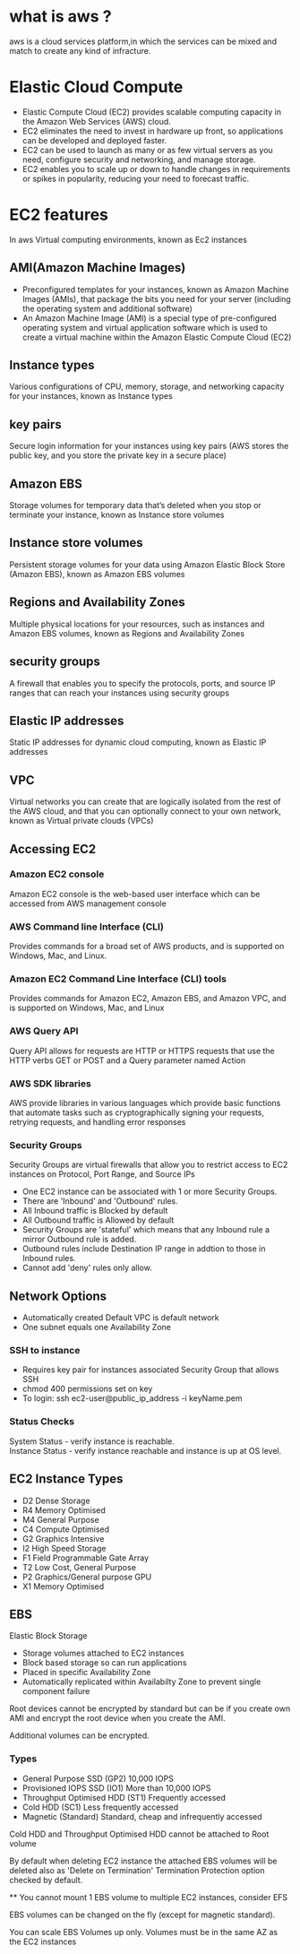 # what is aws ?

aws is a cloud services platform,in which the services can be mixed and match to create any kind of infracture.

# Elastic Cloud Compute

* Elastic Compute Cloud (EC2) provides scalable computing capacity in the Amazon Web Services (AWS) cloud.
* EC2 eliminates the need to invest in hardware up front, so applications can be developed and deployed faster.
* EC2 can be used to launch as many or as few virtual servers as you need, configure security and networking, and manage storage.
* EC2 enables you to scale up or down to handle changes in requirements or spikes in popularity, reducing your need to forecast traffic.

# EC2 features
In aws Virtual computing environments, known as Ec2 instances

## AMI(Amazon Machine Images)
* Preconfigured templates for your instances, known as Amazon Machine Images (AMIs), that package the bits you need for your server (including the operating system and additional software)
* An Amazon Machine Image (AMI) is a special type of pre-configured operating system and virtual application software which is used to
create a virtual machine within the
Amazon Elastic Compute Cloud (EC2)

## Instance types
Various configurations of CPU, memory, storage, and networking capacity for your instances, known as Instance types

## key pairs
Secure login information for your instances using key pairs (AWS stores the public key, and you store the private key in a secure place)

## Amazon EBS
Storage volumes for temporary data that’s deleted when you stop or terminate your instance, known as Instance store volumes

## Instance store volumes
Persistent storage volumes for your data using Amazon Elastic Block Store (Amazon EBS), known as Amazon EBS volumes

## Regions and Availability Zones
Multiple physical locations for your resources, such as instances and Amazon EBS volumes, known as Regions and Availability Zones

## security groups
A firewall that enables you to specify the protocols, ports, and source IP ranges that can reach your instances using security groups

## Elastic IP addresses
Static IP addresses for dynamic cloud computing, known as Elastic IP addresses

## VPC
Virtual networks you can create that are logically isolated from the rest of the AWS cloud, and that you can optionally connect to your own network, known as Virtual private clouds (VPCs)

## Accessing EC2
### Amazon EC2 console
Amazon EC2 console is the web-based user interface which can be accessed from AWS management console
### AWS Command line Interface (CLI)
Provides commands for a broad set of AWS products, and is supported on Windows, Mac, and Linux.
### Amazon EC2 Command Line Interface (CLI) tools
Provides commands for Amazon EC2, Amazon EBS, and Amazon VPC, and is supported on Windows, Mac, and Linux
### AWS Query API
Query API allows for requests are HTTP or HTTPS requests that use the HTTP verbs GET or POST and a Query parameter named Action
### AWS SDK libraries
AWS provide libraries in various languages which provide basic functions that automate tasks such as cryptographically signing your requests, retrying requests, and handling error responses

### Security Groups
 
Security Groups are virtual firewalls that allow you to restrict access to EC2 instances on Protocol, Port Range, and Source IPs  
 
- One EC2 instance can be associated with 1 or more Security Groups.  
- There are 'Inbound' and 'Outbound' rules.  
- All Inbound traffic is Blocked by default
- All Outbound traffic is Allowed by default
- Security Groups are 'stateful' which means that any Inbound rule a mirror Outbound rule is added.  
- Outbound rules include Destination IP range in addtion to those in Inbound rules.  
- Cannot add 'deny' rules only allow.  
## Network Options 
 
- Automatically created Default VPC is default network
- One subnet equals one Availability Zone  
 ### SSH to instance
 
- Requires key pair for instances associated Security Group that allows SSH
- chmod 400 permissions set on key
- To login: ssh ec2-user@public_ip_address -i keyName.pem
 ### Status Checks
 
System Status - verify instance is reachable.  
Instance Status - verify instance reachable and instance is up at OS level. 
## EC2 Instance Types
 
   * D2 Dense Storage
   * R4 Memory Optimised
   * M4 General Purpose
   * C4 Compute Optimised
   * G2 Graphics Intensive
   * I2 High Speed Storage
   * F1 Field Programmable Gate Array
   * T2 Low Cost, General Purpose
   * P2 Graphics/General purpose GPU
   * X1 Memory Optimised 

## EBS
 
Elastic Block Storage  
 
- Storage volumes attached to EC2 instances
- Block based storage so can run applications
- Placed in specific Availability Zone
- Automatically replicated within Availabilty Zone to prevent single component failure
 
Root devices cannot be encrypted by standard but can be if you create own AMI and encrypt the root device when you create the AMI.  
 
Additional volumes can be encrypted.  
 
### Types
 
- General Purpose SSD (GP2)  10,000 IOPS
- Provisioned IOPS SSD (IO1) More than 10,000 IOPS
- Throughput Optimised HDD (ST1) Frequently accessed
- Cold HDD (SC1) Less frequently accessed
- Magnetic (Standard) Standard, cheap and infrequently accessed
 
Cold HDD and Throughput Optimised HDD cannot be attached to Root volume  
 
By default when deleting EC2 instance the attached EBS volumes will be deleted also as 'Delete on Termination' Termination Protection option checked by default.  
 
** You cannot mount 1 EBS volume to multiple EC2 instances, consider EFS  
 
EBS volumes can be changed on the fly (except for magnetic standard).  
 
You can scale EBS Volumes up only.
Volumes must be in the same AZ as the EC2 instances
 

 



